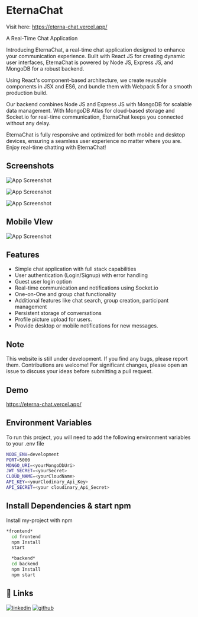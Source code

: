 # EternaChat

Visit here: https://eterna-chat.vercel.app/

A Real-Time Chat Application

Introducing EternaChat, a real-time chat application designed to enhance your communication experience. Built with React JS for creating dynamic user interfaces, EternaChat is powered by Node JS, Express JS, and MongoDB for a robust backend.

Using React's component-based architecture, we create reusable components in JSX and ES6, and bundle them with Webpack 5 for a smooth production build.

Our backend combines Node JS and Express JS with MongoDB for scalable data management. With MongoDB Atlas for cloud-based storage and Socket.io for real-time communication, EternaChat keeps you connected without any delay.

EternaChat is fully responsive and optimized for both mobile and desktop devices, ensuring a seamless user experience no matter where you are. Enjoy real-time chatting with EternaChat!
## Screenshots

![App Screenshot](https://res.cloudinary.com/tushar2003/image/upload/v1717958152/tushar/r4iljwismlipaj2ug8iv.png)

![App Screenshot](https://res.cloudinary.com/tushar2003/image/upload/v1717958153/tushar/nxhxspga5dpi7ad3htnz.png)

![App Screenshot](https://res.cloudinary.com/tushar2003/image/upload/v1717958153/tushar/wzalduytienhmreqmmiu.png)

## Mobile VIew
![App Screenshot](https://res.cloudinary.com/tushar2003/image/upload/v1717959636/tushar/chdslae3gvoazjvxqfve.png)
## Features

- Simple chat application with full stack capabilities
- User authentication (Login/Signup) with error handling
- Guest user login option
- Real-time communication and notifications using Socket.io
- One-on-One and group chat functionality
- Additional features like chat search, group creation, participant management
- Persistent storage of conversations
- Profile picture upload for users.
- Provide desktop or mobile notifications for new messages.

## Note

This website is still under development. If you find any bugs, please report them. Contributions are welcome! For significant changes, please open an issue to discuss your ideas before submitting a pull request.


## Demo

https://eterna-chat.vercel.app/


## Environment Variables

To run this project, you will need to add the following environment variables to your .env file

```bash
NODE_ENV=development
PORT=5000
MONGO_URI=<yourMongoDbUri>
JWT_SECRET=<yourSecret>
CLOUD_NAME=<yourCloudName>
API_KEY=<yourClodinary_Api_Key>
API_SECRET=<your cloudinary_Api_Secret>
```



## Install Dependencies & start npm

Install my-project with npm

```bash
*frontend*
  cd frontend
  npm Install
  start

  *backend*
  cd backend
  npm Install
  npm start

```
    
## 🔗 Links

[![linkedin](https://img.shields.io/badge/linkedin-0A66C2?style=for-the-badge&logo=linkedin&logoColor=white)](https://www.linkedin.com/in/keyur-bathani-62a18b247/)
[![github](https://img.shields.io/badge/github-181717?style=for-the-badge&logo=github&logoColor=white)](https://github.com/Keyurbathani)
